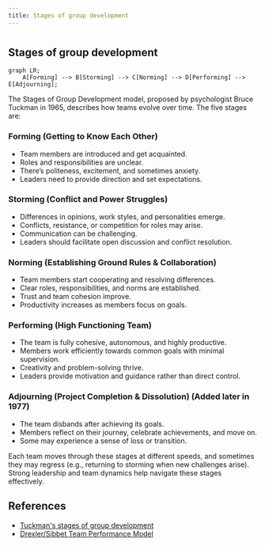 ```yaml
---
title: Stages of group development
---
```


#

## Stages of group development

```mermaid
graph LR;
    A[Forming] --> B[Storming] --> C[Norming] --> D[Performing] --> E[Adjourning];
```

The Stages of Group Development model, proposed by psychologist Bruce Tuckman in 1965, describes how teams evolve over time. The five stages are:

### Forming (Getting to Know Each Other)

- Team members are introduced and get acquainted.
- Roles and responsibilities are unclear.
- There’s politeness, excitement, and sometimes anxiety.
- Leaders need to provide direction and set expectations.

### Storming (Conflict and Power Struggles)

- Differences in opinions, work styles, and personalities emerge.
- Conflicts, resistance, or competition for roles may arise.
- Communication can be challenging.
- Leaders should facilitate open discussion and conflict resolution.

### Norming (Establishing Ground Rules & Collaboration)

- Team members start cooperating and resolving differences.
- Clear roles, responsibilities, and norms are established.
- Trust and team cohesion improve.
- Productivity increases as members focus on goals.

### Performing (High Functioning Team)

- The team is fully cohesive, autonomous, and highly productive.
- Members work efficiently towards common goals with minimal supervision.
- Creativity and problem-solving thrive.
- Leaders provide motivation and guidance rather than direct control.

### Adjourning (Project Completion & Dissolution) (Added later in 1977)

- The team disbands after achieving its goals.
- Members reflect on their journey, celebrate achievements, and move on.
- Some may experience a sense of loss or transition.

Each team moves through these stages at different speeds, and sometimes they may regress (e.g., returning to storming when new challenges arise). Strong leadership and team dynamics help navigate these stages effectively.

## References

- [Tuckman's stages of group development](https://en.wikipedia.org/wiki/Tuckman%27s_stages_of_group_development)
- [Drexler/Sibbet Team Performance Model](https://coachpedropinto.com/drexler-sibbet-team-performance-model/)
